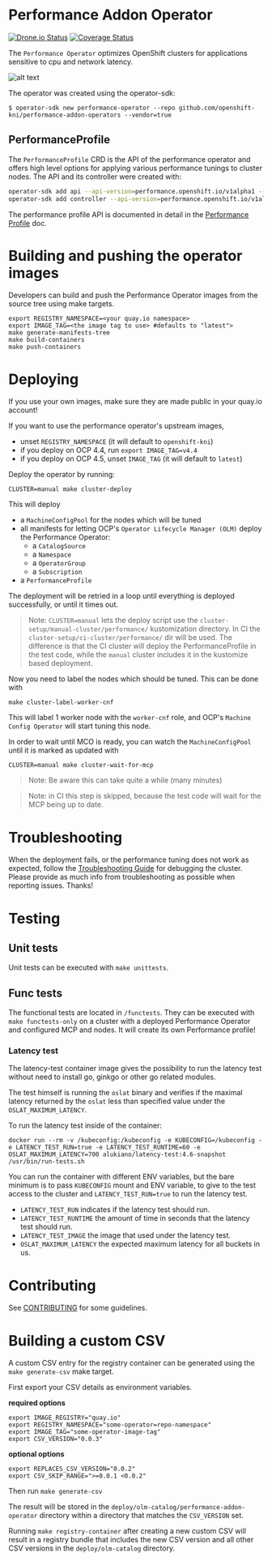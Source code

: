 # Performance Addon Operator

[![Drone.io Status](https://cloud.drone.io/api/badges/openshift-kni/performance-addon-operators/status.svg?ref=refs/heads/master)](https://cloud.drone.io/openshift-kni/performance-addon-operators/)
[![Coverage Status](https://coveralls.io/repos/github/openshift-kni/performance-addon-operators/badge.svg?branch=master)](https://coveralls.io/github/openshift-kni/performance-addon-operators?branch=master)

The `Performance Operator` optimizes OpenShift clusters for applications sensitive to cpu and network latency.

![alt text](https://github.com/openshift-kni/performance-addon-operators/blob/master/docs/interactions/diagram.png "How Performance Addon Operator interacts with other components and operators")

The operator was created using the operator-sdk:

`$ operator-sdk new performance-operator --repo github.com/openshift-kni/performance-addon-operators --vendor=true`

## PerformanceProfile

The `PerformanceProfile` CRD is the API of the performance operator and offers high level options
for applying various performance tunings to cluster nodes. The API and its controller were created with:

```bash
operator-sdk add api --api-version=performance.openshift.io/v1alpha1 --kind=PerformanceProfile
operator-sdk add controller --api-version=performance.openshift.io/v1alpha1 --kind=PerformanceProfile
```

The performance profile API is documented in detail in the [Performance Profile](docs/performance_profile.md) doc.

# Building and pushing the operator images

Developers can build and push the Performance Operator images from the source tree using make targets.

```
export REGISTRY_NAMESPACE=<your quay.io namespace>
export IMAGE_TAG=<the image tag to use> #defaults to "latest">
make generate-manifests-tree
make build-containers
make push-containers
```

# Deploying

If you use your own images, make sure they are made public in your quay.io account!

If you want to use the performance operator's upstream images,
- unset `REGISTRY_NAMESPACE` (it will default to `openshift-kni`)
- if you deploy on OCP 4.4, run `export IMAGE_TAG=v4.4`
- if you deploy on OCP 4.5, unset `IMAGE_TAG` (it will default to `latest`)

Deploy the operator by running:

```
CLUSTER=manual make cluster-deploy
```

This will deploy

- a `MachineConfigPool` for the nodes which will be tuned
- all manifests for letting OCP's `Operator Lifecycle Manager (OLM)` deploy the Performance Operator:
  - a `CatalogSource`
  - a `Namespace`
  - a `OperatorGroup`
  - a `Subscription`
- a `PerformanceProfile`

The deployment will be retried in a loop until everything is deployed successfully, or until it times out.

> Note: `CLUSTER=manual` lets the deploy script use the `cluster-setup/manual-cluster/performance/` kustomization directory.
In CI the `cluster-setup/ci-cluster/performance/` dir will be used. The difference is that the CI cluster will deploy
the PerformanceProfile in the test code, while the `manual` cluster includes it in the kustomize based deployment.


Now you need to label the nodes which should be tuned. This can be done with

```
make cluster-label-worker-cnf
```

This will label 1 worker node with the `worker-cnf` role, and OCP's `Machine Config Operator` will start tuning this node.

In order to wait until MCO is ready, you can watch the `MachineConfigPool` until it is marked as updated with 

```
CLUSTER=manual make cluster-wait-for-mcp
```

> Note: Be aware this can take quite a while (many minutes)

> Note: in CI this step is skipped, because the test code will wait for the MCP being up to date.

# Troubleshooting

When the deployment fails, or the performance tuning does not work as expected, follow the [Troubleshooting Guide](docs/troubleshooting.md)
for debugging the cluster. Please provide as much info from troubleshooting as possible when reporting issues. Thanks!

# Testing

## Unit tests

Unit tests can be executed with `make unittests`.

## Func tests

The functional tests are located in `/functests`. They can be executed with `make functests-only` on a cluster with a
deployed Performance Operator and configured MCP and nodes. It will create its own Performance profile!

### Latency test

The latency-test container image gives the possibility to run the latency 
test without need to install go, ginkgo or other go related modules.

The test himself is running the `oslat` binary and verifies if the maximal latency returned by the `oslat`
less than specified value under the `OSLAT_MAXIMUM_LATENCY`.

To run the latency test inside of the container:

```
docker run --rm -v /kubeconfig:/kubeconfig -e KUBECONFIG=/kubeconfig -e LATENCY_TEST_RUN=true -e LATENCY_TEST_RUNTIME=60 -e OSLAT_MAXIMUM_LATENCY=700 alukiano/latency-test:4.6-snapshot /usr/bin/run-tests.sh
```

You can run the container with different ENV variables, but the bare minimum is to pass
`KUBECONFIG` mount and ENV variable, to give to the test access to the cluster and
`LATENCY_TEST_RUN=true` to run the latency test.

- `LATENCY_TEST_RUN` indicates if the latency test should run.
- `LATENCY_TEST_RUNTIME` the amount of time in seconds that the latency test should run.
- `LATENCY_TEST_IMAGE` the image that used under the latency test.
- `OSLAT_MAXIMUM_LATENCY` the expected maximum latency for all buckets in us.

# Contributing

See [CONTRIBUTING](CONTRIBUTING.md) for some guidelines.

# Building a custom CSV

A custom CSV entry for the registry container can be generated using the
`make generate-csv` make target.

First export your CSV details as environment variables.

__required options__

    export IMAGE_REGISTRY="quay.io"
    export REGISTRY_NAMESPACE="some-operator=repo-namespace"
    export IMAGE_TAG="some-operator-image-tag"
    export CSV_VERSION="0.0.3"

__optional options__

    export REPLACES_CSV_VERSION="0.0.2"
    export CSV_SKIP_RANGE=">=0.0.1 <0.0.2"

Then run `make generate-csv`

The result will be stored in the `deploy/olm-catalog/performance-addon-operator`
directory within a directory that matches the `CSV_VERSION` set.

Running `make registry-container` after creating a new custom CSV will result
in a registry bundle that includes the new CSV version and all other CSV
versions in the `deploy/olm-catalog` directory.
